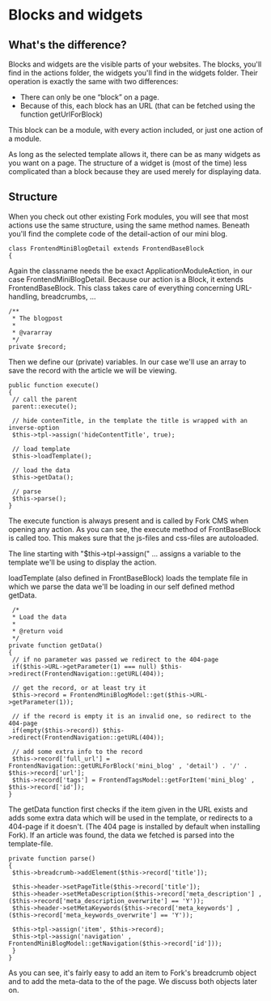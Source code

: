 # Blocks and widgets

## What's the difference?

Blocks and widgets are the visible parts of your websites. The blocks, you'll find in the actions folder, the widgets you'll find in the widgets folder. Their operation is exactly the same with two differences:

* There can only be one “block” on a page.
* Because of this, each block has an URL (that can be fetched using the function getUrlForBlock)

This block can be a module, with every action included, or just one action of a module.

As long as the selected template allows it, there can be as many widgets as you want on a page. The structure of a widget is (most of the time) less complicated than a block because they are used merely for displaying data.

## Structure

When you check out other existing Fork modules, you will see that most actions use the same structure, using the same method names. Beneath you'll find the complete code of the detail-action of our mini blog.

```
class FrontendMiniBlogDetail extends FrontendBaseBlock
{
```

Again the classname needs the be exact ApplicationModuleAction, in our case FrontendMiniBlogDetail. Because our action is a Block, it extends FrontendBaseBlock. This class takes care of everything concerning URL-handling, breadcrumbs, ...

```
/** 
 * The blogpost 
 * 
 * @vararray 
 */ 
private $record; 
```

Then we define our (private) variables. In our case we'll use an array to save the record with the article we will be viewing.

```
public function execute()
{
 // call the parent 
 parent::execute();

 // hide contenTitle, in the template the title is wrapped with an inverse-option
 $this->tpl->assign('hideContentTitle', true); 

 // load template 
 $this->loadTemplate(); 

 // load the data 
 $this->getData(); 

 // parse 
 $this->parse(); 
}
```

The execute function is always present and is called by Fork CMS when opening any action. As you can see, the execute method of FrontBaseBlock is called too. This makes sure that the js-files and css-files are autoloaded.

The line starting with "$this->tpl->assign(" ... assigns a variable to the template we'll be using to display the action.

loadTemplate (also defined in FrontBaseBlock) loads the template file in which we parse the data we'll be loading in our self defined method getData.

```
 /*
 * Load the data
 *
 * @return void
 */
private function getData()
{
 // if no parameter was passed we redirect to the 404-page
 if($this->URL->getParameter(1) === null) $this->redirect(FrontendNavigation::getURL(404));

 // get the record, or at least try it
 $this->record = FrontendMiniBlogModel::get($this->URL->getParameter(1));

 // if the record is empty it is an invalid one, so redirect to the 404-page
 if(empty($this->record)) $this->redirect(FrontendNavigation::getURL(404));

 // add some extra info to the record
 $this->record['full_url'] = FrontendNavigation::getURLForBlock('mini_blog' , 'detail') . '/' . $this->record['url'];
 $this->record['tags'] = FrontendTagsModel::getForItem('mini_blog' , $this->record['id']);
} 
```

The getData function first checks if the item given in the URL exists and adds some extra data which will be used in the template, or redirects to a 404-page if it doesn't. (The 404 page is installed by default when installing Fork).
If an article was found, the data we fetched is parsed into the template-file.

```
private function parse()
{
 $this->breadcrumb->addElement($this->record['title']);

 $this->header->setPageTitle($this->record['title']);
 $this->header->setMetaDescription($this->record['meta_description'] , ($this->record['meta_description_overwrite'] == 'Y'));
 $this->header->setMetaKeywords($this->record['meta_keywords'] , ($this->record['meta_keywords_overwrite'] == 'Y'));

 $this->tpl->assign('item', $this->record);
 $this->tpl->assign('navigation' , FrontendMiniBlogModel::getNavigation($this->record['id']));
 }
}
```

As you can see, it's fairly easy to add an item to Fork's breadcrumb object and to add the meta-data to the <head> of the page. We discuss both objects later on.